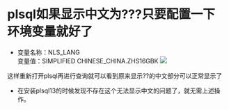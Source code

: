 # plsql如果显示中文为???只要配置一下环境变量就好了  
*  变量名称：NLS_LANG  
   变量值：SIMPLIFIED CHINESE_CHINA.ZHS16GBK 
 ![](https://upload-images.jianshu.io/upload_images/17736870-4cf9b8d30ff04de3.png?imageMogr2/auto-orient/strip%7CimageView2/2/w/1240)
 
 这样重新打开plsql再进行查询就可以看到原来显示??的中文部分可以正常显示了
  
* 在安装plsql13的时候发现不存在这个无法显示中文的问题了，就无需上述操作。
